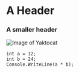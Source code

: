 # A Header
### A smaller header
![Image of Yaktocat](https://octodex.github.com/images/yaktocat.png)


```
int a = 12;
int b = 24;
Console.WriteLine(a * b);
```

